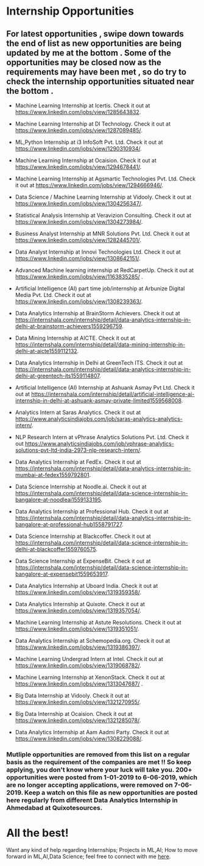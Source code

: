 # Internship Opportunities

## For latest opportunities , swipe down towards the end of list as new opportunities are being updated by me at the bottom . Some of the opportunities may be closed now as the requirements may have been met , so do try to check the internship opportunities situated near the bottom .

- Machine Learning Internship at Icertis. Check it out at https://www.linkedin.com/jobs/view/1285643832.

- Machine Learning Internship at DI Technology. Check it out at https://www.linkedin.com/jobs/view/1287089485/.

- ML,Python Internship at i3 InfoSoft Pvt. Ltd. Check it out at https://www.linkedin.com/jobs/view/1290310934/.

- Machine Learning Internship at Ocaision. Check it out at https://www.linkedin.com/jobs/view/1294678441/.

- Machine Learning Internship at Agsmartic Technologies Pvt. Ltd. Check it out at https://www.linkedin.com/jobs/view/1294666946/.

- Data Science / Machine Learning Internship at Vidooly. Check it out at https://www.linkedin.com/jobs/view/1304256347/.

- Statistical Analysis Internship at Veravizion Consulting. Check it out at https://www.linkedin.com/jobs/view/1304273984/.

- Business Analyst Internship at MNR Solutions Pvt. Ltd. Check it out at https://www.linkedin.com/jobs/view/1282445701/.

- Data Analyst Internship at Innovi Technologies Ltd. Check it out at https://www.linkedin.com/jobs/view/1308642151/.

- Advanced Machine learning internship at RedCarpetUp. Check it out at https://www.linkedin.com/jobs/view/1163835285/ .

- Artificial Intelligence (AI) part time job/internship at Arbunize Digital Media Pvt. Ltd. Check it out at https://www.linkedin.com/jobs/view/1308239363/.

- Data Analytics Internship at BrainStorm Achievers. Check it out at https://internshala.com/internship/detail/data-analytics-internship-in-delhi-at-brainstorm-achievers1559296759.

- Data Mining Internship at AICTE. Check it out at https://internshala.com/internship/detail/data-mining-internship-in-delhi-at-aicte1559112132.

- Data Analytics Internship in Delhi at GreenTech ITS. Check it out at https://internshala.com/internship/detail/data-analytics-internship-in-delhi-at-greentech-its1559114807.

- Artificial Intelligence (AI) Internship at Ashuank Asmay Pvt Ltd. Check it out at https://internshala.com/internship/detail/artificial-intelligence-ai-internship-in-delhi-at-ashuank-asmay-private-limited1559568008.

- Analytics Intern at Saras Analytics. Check it out at https://www.analyticsindiajobs.com/job/saras-analytics-analytics-intern/.

- NLP Research Intern at vPhrase Analytics Solutions Pvt. Ltd. Check it out https://www.analyticsindiajobs.com/job/vphrase-analytics-solutions-pvt-ltd-india-2973-nlp-research-intern/.

- Data Analytics Internship at FedEx. Check it out at https://internshala.com/internship/detail/data-analytics-internship-in-mumbai-at-fedex1559792801.

- Data Science Internship at Noodle.ai. Check it out at https://internshala.com/internship/detail/data-science-internship-in-bangalore-at-noodleai1559133195.

- Data Analytics Internship at Professional Hub. Check it out at https://internshala.com/internship/detail/data-analytics-internship-in-bangalore-at-professional-hub1558791727.

- Data Science Internship at Blackcoffer. Check it out at https://internshala.com/internship/detail/data-science-internship-in-delhi-at-blackcoffer1559760575.

- Data Science Internship at ExpenseBit. Check it out at https://internshala.com/internship/detail/data-science-internship-in-bangalore-at-expensebit1559653917.

- Data Analytics Internship at Uboard India. Check it out at https://www.linkedin.com/jobs/view/1319359358/.

- Data Analytics Internship at Quixote. Check it out at https://www.linkedin.com/jobs/view/1319357054/.

- Machine Learning Internship at Astute Resolutions. Check it out at https://www.linkedin.com/jobs/view/1319351051/.

- Data Analytics Internship at Schemopedia.org. Check it out at https://www.linkedin.com/jobs/view/1319386397/.

- Machine Learning Undergrad Intern at Intel. Check it out at https://www.linkedin.com/jobs/view/1319068782/.

- Machine Learning Internship at XenonStack. Check it out at https://www.linkedin.com/jobs/view/1313047687/ .

- Big Data Internship at Vidooly. Check it out at https://www.linkedin.com/jobs/view/1321270955/.

- Big Data Internship at Ocaision. Check it out at https://www.linkedin.com/jobs/view/1321285078/.

- Data Analytics Internship at Aam Aadmi Party. Check it out at https://www.linkedin.com/jobs/view/1308229088/.

### Mutliple opportunities are removed from this list on a regular basis as the requirement of the companies are met !! So keep applying, you don't know where your luck will take you. 200+ opportunities were posted from 1-01-2019 to 6-06-2019, which are no longer accepting applications, were removed on 7-06-2019. Keep a watch on this file as new opportunities are posted here regularly from different Data Analytics Internship in Ahmedabad at Quixotesources.

# All the best!

Want any kind of help regarding Internships; Projects in ML,AI; How to move forward in ML,AI,Data Science; feel free to connect with me [here](https://ayonroy.ml/contact).
